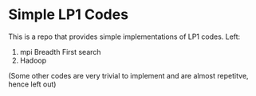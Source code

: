 # Simple LP1 Codes
This is a repo that provides simple implementations of LP1 codes. 
Left:
1) mpi Breadth First search
2) Hadoop

(Some other codes are very trivial to implement and are almost repetitve, hence left out)
